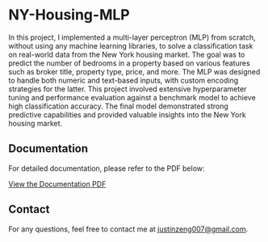 # NY-Housing-MLP
In this project, I implemented a multi-layer perceptron (MLP) from scratch, without using any machine learning libraries, to solve a classification task on real-world data from the New York housing market. The goal was to predict the number of bedrooms in a property based on various features such as broker title, property type, price, and more. The MLP was designed to handle both numeric and text-based inputs, with custom encoding strategies for the latter. This project involved extensive hyperparameter tuning and performance evaluation against a benchmark model to achieve high classification accuracy. The final model demonstrated strong predictive capabilities and provided valuable insights into the New York housing market.

## Documentation

For detailed documentation, please refer to the PDF below:

[View the Documentation PDF](./report.pdf)

## Contact

For any questions, feel free to contact me at [justinzeng007@gmail.com](mailto:justinzeng007@gmail.com).